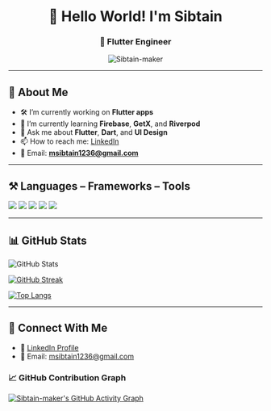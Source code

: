 <h1 align="center">👋 Hello World! I'm Sibtain</h1>
<h3 align="center">🚀 Flutter Engineer</h3>

<p align="center">
  <img src="https://komarev.com/ghpvc/?username=Sibtain-maker&label=Profile%20views&color=0e75b6&style=flat" alt="Sibtain-maker" />
</p>

---

## 🧠 About Me

- 🛠️ I’m currently working on **Flutter apps**
- 🌱 I’m currently learning **Firebase**, **GetX**, and **Riverpod**
- 💬 Ask me about **Flutter**, **Dart**, and **UI Design**
- 📫 How to reach me: [LinkedIn](https://www.linkedin.com/in/sibtainzahid/)
- 📧 Email: **msibtain1236@gmail.com**

---

## ⚒️ Languages – Frameworks – Tools

<p>
  <img src="https://img.shields.io/badge/FLUTTER-02569B?style=for-the-badge&logo=flutter&logoColor=white"/>
  <img src="https://img.shields.io/badge/DART-0175C2?style=for-the-badge&logo=dart&logoColor=white"/>
  <img src="https://img.shields.io/badge/FIREBASE-FFCA28?style=for-the-badge&logo=firebase&logoColor=black"/>
  <img src="https://img.shields.io/badge/SUPABASE-3ECF8E?style=for-the-badge&logo=supabase&logoColor=white"/>
  <img src="https://img.shields.io/badge/GITHUB-181717?style=for-the-badge&logo=github&logoColor=white"/>
</p>

---

## 📊 GitHub Stats

![GitHub Stats](https://github-readme-stats.vercel.app/api?username=Sibtain-maker&show_icons=true&theme=dark)

[![GitHub Streak](https://streak-stats.demolab.com?user=Sibtain-maker&theme=dark)](https://git.io/streak-stats)

[![Top Langs](https://github-readme-stats.vercel.app/api/top-langs/?username=Sibtain-maker&layout=compact&theme=dark)](https://github.com/anuraghazra/github-readme-stats)

---

## 🔗 Connect With Me

- 🔗 [LinkedIn Profile](https://www.linkedin.com/in/sibtainzahid/)
- 📧 Email: msibtain1236@gmail.com
### 📈 GitHub Contribution Graph

[![Sibtain-maker's GitHub Activity Graph](https://github-readme-activity-graph.vercel.app/graph?username=Sibtain-maker&theme=react-dark&area=true&hide_border=true)](https://github.com/ashutosh00710/github-readme-activity-graph)
